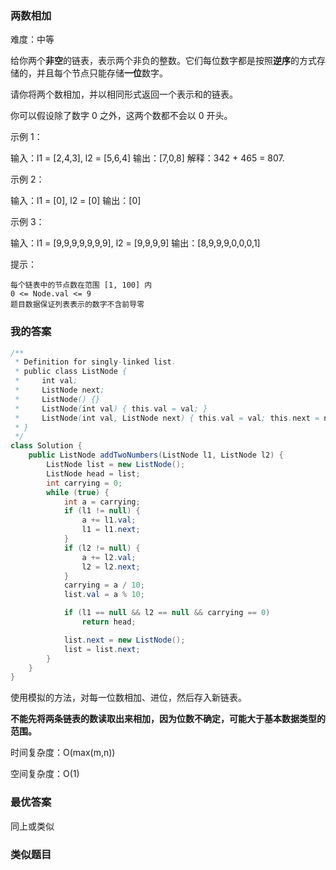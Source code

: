 ### 两数相加

难度：中等



给你两个**非空**的链表，表示两个非负的整数。它们每位数字都是按照**逆序**的方式存储的，并且每个节点只能存储**一位**数字。

请你将两个数相加，并以相同形式返回一个表示和的链表。

你可以假设除了数字 0 之外，这两个数都不会以 0 开头。

 

示例 1：

输入：l1 = [2,4,3], l2 = [5,6,4]
输出：[7,0,8]
解释：342 + 465 = 807.

示例 2：

输入：l1 = [0], l2 = [0]
输出：[0]

示例 3：

输入：l1 = [9,9,9,9,9,9,9], l2 = [9,9,9,9]
输出：[8,9,9,9,0,0,0,1]

 

提示：

    每个链表中的节点数在范围 [1, 100] 内
    0 <= Node.val <= 9
    题目数据保证列表表示的数字不含前导零





### 我的答案

```java
/**
 * Definition for singly-linked list.
 * public class ListNode {
 *     int val;
 *     ListNode next;
 *     ListNode() {}
 *     ListNode(int val) { this.val = val; }
 *     ListNode(int val, ListNode next) { this.val = val; this.next = next; }
 * }
 */
class Solution {
	public ListNode addTwoNumbers(ListNode l1, ListNode l2) {
        ListNode list = new ListNode();
        ListNode head = list;
        int carrying = 0;
        while (true) {
            int a = carrying;
            if (l1 != null) {
                a += l1.val;
                l1 = l1.next;
            }
            if (l2 != null) {
                a += l2.val;
                l2 = l2.next;
            }
            carrying = a / 10;
            list.val = a % 10;

            if (l1 == null && l2 == null && carrying == 0)
                return head;

            list.next = new ListNode();
            list = list.next;
        }
    }
}
```

使用模拟的方法，对每一位数相加、进位，然后存入新链表。

**不能先将两条链表的数读取出来相加，因为位数不确定，可能大于基本数据类型的范围。**

时间复杂度：O(max⁡(m,n))

空间复杂度：O(1)





### 最优答案

同上或类似



### 类似题目






